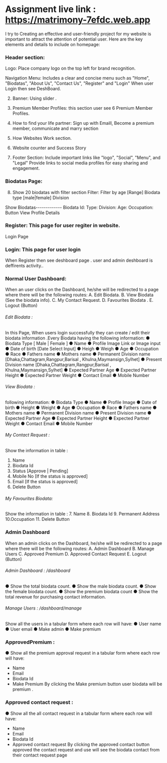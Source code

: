 # Assignment live link : https://matrimony-7efdc.web.app

I try to Creating an effective and user-friendly project for my website is important to attract the attention of potential user. Here are the key elements and details to include on homepage:

### Header section:

Logo: Place company logo on the top left for brand recognition.

Navigation Menu: Includes a clear and concise menu such as "Home", 
"Biodatas", "About Us", "Contact Us", "Register" and "Login" When user Login then see DeshBoard.

2. Banner: Using slider .

3. Premium Member Profiles: this section user see 6 Premium Member Profiles.

4. How to find your life partner: Sign up with Emaill, Become a premium member, communicate and marry section

5. How Websites Work section.

6. Website counter and Success Story

7. Footer Section: Include important links like "logo", "Social", "Menu", and "Legal"
Provide links to social media profiles for easy sharing and engagement.

### Biodatas Page:

8. Show 20 biodatas with filter section
Filter:
Filter by age [Range]
Biodata type [male|female]
Division

Show Biodatas-------------
Biodata Id:
Type:
Division:
Age:
Occupation:
Button View Profile Details

### Register: This page for user regiter in website.

Login Page 

### Login: This page for user login

When  Register then see deshboard page . user and admin deshboard is deffirents activity..
### Normal User Dashboard:
When an user clicks on the Dashboard, he/she will be redirected to a
page where there will be the following routes:
A. Edit Biodata.
B. View Biodata (See the biodata info).
C. My Contact Request.
D. Favourites Biodata .
E. Logout (Button)

###### Edit Biodata : 
In this Page, When users login successfully they can create /
edit their biodata information .Every Biodata having the following
information:
● Biodata Type [ Male | Female ]
● Name
● Profile Image Link or Image input
● Date of birth [Date Select Input]
● Heigh
● Weigh
● Age
● Occupation
● Race
● Fathers name
● Mothers name
● Permanent Division name [Dhaka,Chattagram,Rangpur,Barisal ,
Khulna,Maymansign,Sylhet]
● Present Division name [Dhaka,Chattagram,Rangpur,Barisal ,
Khulna,Maymansign,Sylhet]
● Expected Partner Age
● Expected Partner Height
● Expected Partner Weight
● Contact Email 
● Mobile Number

###### View Biodata :
following information:
● Biodata Type
● Name
● Profile Image
● Date of birth
● Height
● Weight
● Age
● Occupation
● Race
● Fathers name
● Mothers name
● Permanent Division name
● Present Division name
● Expected Partner Age
● Expected Partner Height
● Expected Partner Weight
● Contact Email
● Mobile Number

###### My Contact Request :
Show the information in table :
1. Name
2. Biodata Id
3. Status [Approve | Pending]
4. Mobile No [If the status is approved]
5. Email [If the status is approved]
6. Delete Button
###### My Favourites Biodata:
Show the information in table :
7. Name
8. Biodata Id
9. Permanent Address
10.Occupation
11. Delete Button


### Admin Dashboard

When an admin clicks on the Dashboard, he/she will be redirected to a
page where there will be the following routes:
A. Admin Dashboard
B. Manage Users
C. Approved Premium
D. Approved Contact Request
E. Logout (Button)

###### Admin Dashboard : /dashboard
● Show the total biodata count.
● Show the male biodata count.
● Show the female biodata count.
● Show the premium biodata count
● Show the total revenue for purchasing contact information.

###### Manage Users : /dashboard/manage
Show all the users in a tabular form where each row will have:
● User name
● User email
● Make admin
● Make premium

### ApprovedPremium :
● Show all the premium approval request in a tabular form where
each row will have:
* Name
* Email
* Biodata Id
* Make Premium
By clicking the Make premium button user biodata will be premium .

### Approved contact request :
● Show all the all contact request in a tabular form where each
row will have:
* Name
* Email
* Biodata Id
* Approved contact request
By clicking the approved contact button approved the contact request and
use will see the biodata contact from their contact request page
